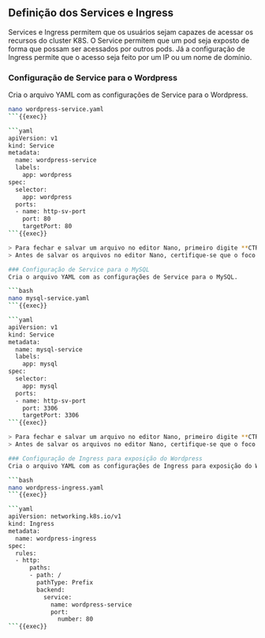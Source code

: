## Definição dos Services e Ingress
Services e Ingress permitem que os usuários sejam capazes de acessar os recursos do cluster K8S.
O Service permitem que um pod seja exposto de forma que possam ser acessados por outros pods.
Já a configuração de Ingress permite que o acesso seja feito por um IP ou um nome de domínio.

### Configuração de Service para o Wordpress
Cria o arquivo YAML com as configurações de Service para o Wordpress.

```bash
nano wordpress-service.yaml
```{{exec}}

```yaml
apiVersion: v1
kind: Service
metadata:
  name: wordpress-service 
  labels:
    app: wordpress 
spec:
  selector:
    app: wordpress 
  ports:
  - name: http-sv-port 
    port: 80 
    targetPort: 80
```{{exec}}

> Para fechar e salvar um arquivo no editor Nano, primeiro digite **CTRL + X** e quando as opções forem exibidas na parte inferior do editor, digite **Y** e em seguida **Enter**.
> Antes de salvar os arquivos no editor Nano, certifique-se que o foco do cursor está ativo no editor.

### Configuração de Service para o MySQL
Cria o arquivo YAML com as configurações de Service para o MySQL.

```bash
nano mysql-service.yaml
```{{exec}}

```yaml
apiVersion: v1
kind: Service
metadata:
  name: mysql-service 
  labels:
    app: mysql 
spec:
  selector:
    app: mysql 
  ports:
  - name: http-sv-port 
    port: 3306 
    targetPort: 3306
```{{exec}}

> Para fechar e salvar um arquivo no editor Nano, primeiro digite **CTRL + X** e quando as opções forem exibidas na parte inferior do editor, digite **Y** e em seguida **Enter**.
> Antes de salvar os arquivos no editor Nano, certifique-se que o foco do cursor está ativo no editor.

### Configuração de Ingress para exposição do Wordpress
Cria o arquivo YAML com as configurações de Ingress para exposição do Wordpress.

```bash
nano wordpress-ingress.yaml
```{{exec}}

```yaml
apiVersion: networking.k8s.io/v1
kind: Ingress 
metadata:
  name: wordpress-ingress
spec:
  rules:
  - http:
      paths:
      - path: /
        pathType: Prefix 
        backend:
          service:
            name: wordpress-service 
            port:
              number: 80 
```{{exec}}
